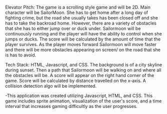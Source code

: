 Elevator Pitch:
The game is a scrolling style game and will be 2D. Main character will be SailorMoon. She has to get home after a long day of fighting crime, but the road she usually takes has been closed off and she has to take the backroad home. However, there are a variety of obstacles that she has to either jump over or duck under. Sailormoon will be continuously running and the player will have the ability to control when she jumps or ducks. The score will be calculated by the amount of time that the player survives. As the player moves forward Sailormoon will move faster and there will be more obstacles appearing on screen/ on the road that she is has to avoid.

Tech Stack: HTML, Javascript, and CSS.
The background is of a city skyline during sunset. Then a path that Sailormoon will be walking on and where all the obstacles will be.
A score will appear on the right hand corner of the game. Score will be calculated by distance travelled on the x-axis.
A collision detection algo will be implemented. 

-This application was created utilizing Javascript, HTML, and CSS. This game includes sprite animation, visualization of the user's score, and a time interval that increases gaming difficultly as the user progresses.



